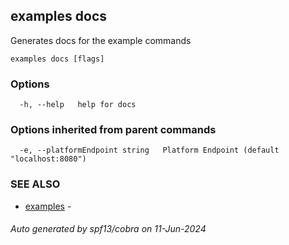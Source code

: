 ## examples docs

Generates docs for the example commands

```
examples docs [flags]
```

### Options

```
  -h, --help   help for docs
```

### Options inherited from parent commands

```
  -e, --platformEndpoint string   Platform Endpoint (default "localhost:8080")
```

### SEE ALSO

* [examples](examples.md)	 - 

###### Auto generated by spf13/cobra on 11-Jun-2024
